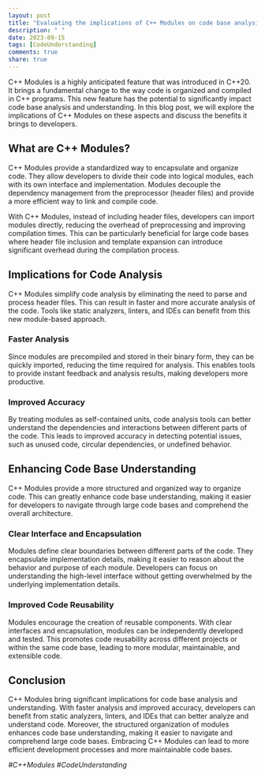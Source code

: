```yaml
---
layout: post
title: "Evaluating the implications of C++ Modules on code base analysis and understanding"
description: " "
date: 2023-09-15
tags: [CodeUnderstanding]
comments: true
share: true
---
```


C++ Modules is a highly anticipated feature that was introduced in C++20. It brings a fundamental change to the way code is organized and compiled in C++ programs. This new feature has the potential to significantly impact code base analysis and understanding. In this blog post, we will explore the implications of C++ Modules on these aspects and discuss the benefits it brings to developers.

## What are C++ Modules?

C++ Modules provide a standardized way to encapsulate and organize code. They allow developers to divide their code into logical modules, each with its own interface and implementation. Modules decouple the dependency management from the preprocessor (header files) and provide a more efficient way to link and compile code.

With C++ Modules, instead of including header files, developers can import modules directly, reducing the overhead of preprocessing and improving compilation times. This can be particularly beneficial for large code bases where header file inclusion and template expansion can introduce significant overhead during the compilation process.

## Implications for Code Analysis

C++ Modules simplify code analysis by eliminating the need to parse and process header files. This can result in faster and more accurate analysis of the code. Tools like static analyzers, linters, and IDEs can benefit from this new module-based approach.

### Faster Analysis

Since modules are precompiled and stored in their binary form, they can be quickly imported, reducing the time required for analysis. This enables tools to provide instant feedback and analysis results, making developers more productive.

### Improved Accuracy

By treating modules as self-contained units, code analysis tools can better understand the dependencies and interactions between different parts of the code. This leads to improved accuracy in detecting potential issues, such as unused code, circular dependencies, or undefined behavior.

## Enhancing Code Base Understanding

C++ Modules provide a more structured and organized way to organize code. This can greatly enhance code base understanding, making it easier for developers to navigate through large code bases and comprehend the overall architecture.

### Clear Interface and Encapsulation

Modules define clear boundaries between different parts of the code. They encapsulate implementation details, making it easier to reason about the behavior and purpose of each module. Developers can focus on understanding the high-level interface without getting overwhelmed by the underlying implementation details.

### Improved Code Reusability

Modules encourage the creation of reusable components. With clear interfaces and encapsulation, modules can be independently developed and tested. This promotes code reusability across different projects or within the same code base, leading to more modular, maintainable, and extensible code.

## Conclusion

C++ Modules bring significant implications for code base analysis and understanding. With faster analysis and improved accuracy, developers can benefit from static analyzers, linters, and IDEs that can better analyze and understand code. Moreover, the structured organization of modules enhances code base understanding, making it easier to navigate and comprehend large code bases. Embracing C++ Modules can lead to more efficient development processes and more maintainable code bases.

*#C++Modules #CodeUnderstanding*